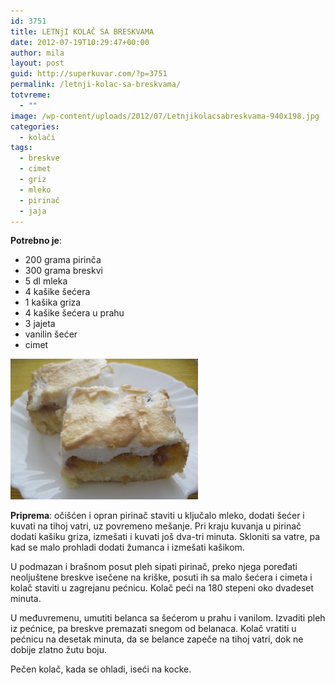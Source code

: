 ```yaml
---
id: 3751
title: LETNjI KOLAČ SA BRESKVAMA
date: 2012-07-19T10:29:47+00:00
author: mila
layout: post
guid: http://superkuvar.com/?p=3751
permalink: /letnji-kolac-sa-breskvama/
totvreme:
  - ""
image: /wp-content/uploads/2012/07/Letnjikolacsabreskvama-940x198.jpg
categories:
  - kolači
tags:
  - breskve
  - cimet
  - griz
  - mleko
  - pirinač
  - jaja
---
```

**Potrebno je**:

  * 200 grama pirinča
  * 300 grama breskvi
  * 5 dl mleka
  * 4 kašike šećera
  * 1 kašika griza
  * 4 kašike šećera u prahu
  * 3 jajeta
  * vanilin šećer
  * cimet

<img class="alignnone size-medium wp-image-3752" title="Letnjikolacsabreskvama" src="/wp-content/uploads/2012/07/Letnjikolacsabreskvama-1024x768.jpg" alt="" width="300" height="225" /> 

**Priprema**: očišćen i opran pirinač staviti u ključalo mleko, dodati šećer i kuvati na tihoj vatri, uz povremeno mešanje. Pri kraju kuvanja u pirinač dodati kašiku griza, izmešati i kuvati još dva-tri minuta. Skloniti sa vatre, pa kad se malo prohladi dodati žumanca i izmešati kašikom.

U podmazan i brašnom posut pleh sipati pirinač, preko njega poređati neoljuštene breskve isečene na kriške, posuti ih sa malo šećera i cimeta i kolač staviti u zagrejanu pećnicu. Kolač peći na 180 stepeni oko dvadeset minuta.

U međuvremenu, umutiti belanca sa šećerom u prahu i vanilom. Izvaditi pleh iz pećnice, pa breskve premazati snegom od belanaca. Kolač vratiti u pećnicu na desetak minuta, da se belance zapeče na tihoj vatri, dok ne dobije zlatno žutu boju.

Pečen kolač, kada se ohladi, iseći na kocke.
